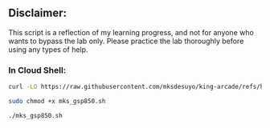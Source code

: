 ## Disclaimer:

This script is a reflection of my learning progress, and not for anyone who wants to bypass the lab only. Please practice the lab thoroughly before using any types of help.

### In Cloud Shell:

```bash
curl -LO https://raw.githubusercontent.com/mksdesuyo/king-arcade/refs/heads/main/Cloud%20Monitoring%3A%20Qwik%20Start%20%7C%20GSP089/mks_gsp089.sh

sudo chmod +x mks_gsp850.sh

./mks_gsp850.sh
```
